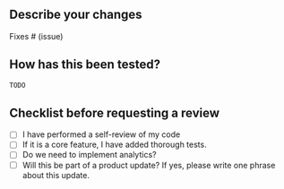 ## Describe your changes

<!-- Please include a summary of the changes and the related issue. Please also include relevant motivation and context. List any dependencies that are required for this change. -->

Fixes # (issue)

## How has this been tested?

<!-- Please describe the tests that you ran to verify your changes.
Provide instructions so we can reproduce. Also list any relevant details for your test configuration. -->

```bash
TODO
```

## Checklist before requesting a review
- [ ] I have performed a self-review of my code
- [ ] If it is a core feature, I have added thorough tests.
- [ ] Do we need to implement analytics?
- [ ] Will this be part of a product update? If yes, please write one phrase about this update.
